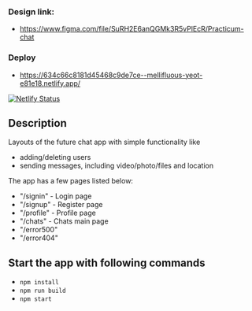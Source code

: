 ### Design link: 
- https://www.figma.com/file/SuRH2E6anQGMk3R5vPlEcR/Practicum-chat

### Deploy
- https://634c66c8181d45468c9de7ce--mellifluous-yeot-e81e18.netlify.app/

[![Netlify Status](https://api.netlify.com/api/v1/badges/36568278-6f65-40db-947d-5e88c33b67a6/deploy-status)](https://app.netlify.com/sites/mellifluous-yeot-e81e18/deploys)

## Description

Layouts of the future chat app with simple functionality like 
- adding/deleting users
- sending messages, including video/photo/files and location

The app has a few pages listed below:
- "/signin" - Login page
- "/signup" - Register page
- "/profile" - Profile page
- "/chats" - Chats main page
- "/error500"
- "/error404"

## Start the app with following commands

- `npm install`
- `npm run build`
- `npm start`
